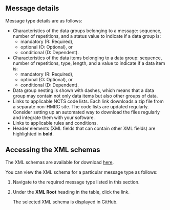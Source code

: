 ## Message details

Message type details are as follows: 

- Characteristics of the data groups belonging to a message: sequence, number of repetitions, and a status value to indicate if a data group is: 
    - mandatory (R: Required), 
    - optional (O: Optional), or 
    - conditional (D: Dependent).
- Characteristics of the data items belonging to a data group: sequence, number of repetitions, type, length, and a value to indicate if a data item is: 
    - mandatory (R: Required), 
    - optional (O: Optional), or 
    - conditional (D: Dependent).
- Data group nesting is shown with dashes, which means that a data group may contain not only data items but also other groups of data. 
- Links to applicable NCTS code lists. Each link downloads a zip file from a separate non-HMRC site. The code lists are updated regularly. Consider setting up an automated way to download the files regularly and integrate them with your software.
- Links to applicable rules and conditions. 
- Header elements (XML fields that can contain other XML fields) are highlighted in **bold**.

## Accessing the XML schemas

The XML schemas are available for download [here](https://github.com/hmrc/transit-movements-validator/tree/main/conf/xsd).

You can view the XML schema for a particular message type as follows:

1. Navigate to the required message type listed in this section.
1. Under the **XML Root** heading in the table, click the link. 
    
    The selected XML schema is displayed in GitHub.

